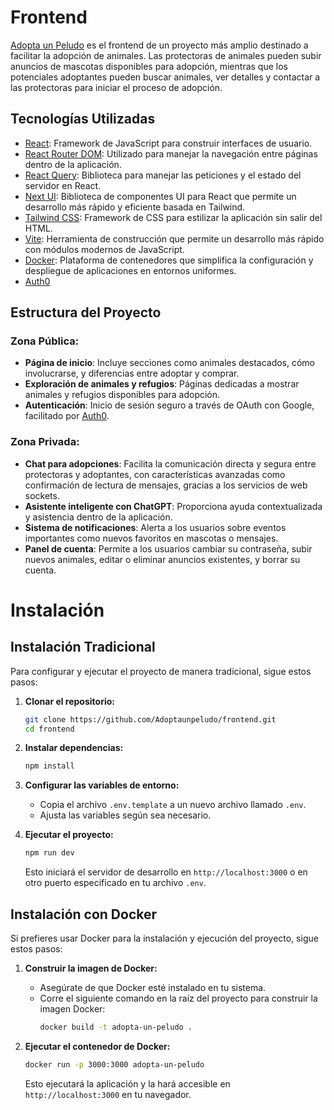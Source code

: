 # Frontend
[Adopta un Peludo](https://www.adoptaunpeludo.com/) es el frontend de un proyecto más amplio destinado a facilitar la adopción de animales. Las protectoras de animales pueden subir anuncios de mascotas disponibles para adopción, mientras que los potenciales adoptantes pueden buscar animales, ver detalles y contactar a las protectoras para iniciar el proceso de adopción.

## Tecnologías Utilizadas
- [React](https://es.react.dev/): Framework de JavaScript para construir interfaces de usuario.
- [React Router DOM](https://reactrouter.com/en/main): Utilizado para manejar la navegación entre páginas dentro de la aplicación.
- [React Query](https://tanstack.com/query/v3/): Biblioteca para manejar las peticiones y el estado del servidor en React.
- [Next UI](https://nextui.org/): Biblioteca de componentes UI para React que permite un desarrollo más rápido y eficiente basada en Tailwind.
- [Tailwind CSS](https://tailwindcss.com/): Framework de CSS para estilizar la aplicación sin salir del HTML.
- [Vite](https://vitejs.dev/): Herramienta de construcción que permite un desarrollo más rápido con módulos modernos de JavaScript.
- [Docker](https://www.docker.com/): Plataforma de contenedores que simplifica la configuración y despliegue de aplicaciones en entornos uniformes.
- [Auth0](https://auth0.com/)


## Estructura del Proyecto
### Zona Pública:
- **Página de inicio**: Incluye secciones como animales destacados, cómo involucrarse, y diferencias entre adoptar y comprar.
- **Exploración de animales y refugios**: Páginas dedicadas a mostrar animales y refugios disponibles para adopción.
- **Autenticación**: Inicio de sesión seguro a través de OAuth con Google, facilitado por [Auth0](https://auth0.com/).

### Zona Privada:
- **Chat para adopciones**: Facilita la comunicación directa y segura entre protectoras y adoptantes, con características avanzadas como confirmación de lectura de mensajes, gracias a los servicios de web sockets.
- **Asistente inteligente con ChatGPT**: Proporciona ayuda contextualizada y asistencia dentro de la aplicación.
- **Sistema de notificaciones**: Alerta a los usuarios sobre eventos importantes como nuevos favoritos en mascotas o mensajes.
- **Panel de cuenta**: Permite a los usuarios cambiar su contraseña, subir nuevos animales, editar o eliminar anuncios existentes, y borrar su cuenta.

# Instalación
## Instalación Tradicional
Para configurar y ejecutar el proyecto de manera tradicional, sigue estos pasos:

1. **Clonar el repositorio:**
   ```bash
   git clone https://github.com/Adoptaunpeludo/frontend.git
   cd frontend
   ```
2. **Instalar dependencias:**
   ```bash
   npm install
   ```
3. **Configurar las variables de entorno:**
   - Copia el archivo `.env.template` a un nuevo archivo llamado `.env`.
   - Ajusta las variables según sea necesario.

4. **Ejecutar el proyecto:**
   ```bash
   npm run dev
   ```
   Esto iniciará el servidor de desarrollo en `http://localhost:3000` o en otro puerto especificado en tu archivo `.env`.

## Instalación con Docker

Si prefieres usar Docker para la instalación y ejecución del proyecto, sigue estos pasos:

1. **Construir la imagen de Docker:**
   - Asegúrate de que Docker esté instalado en tu sistema.
   - Corre el siguiente comando en la raíz del proyecto para construir la imagen Docker:
     ```bash
     docker build -t adopta-un-peludo .
     ```

2. **Ejecutar el contenedor de Docker:**
   ```bash
   docker run -p 3000:3000 adopta-un-peludo
   ```
   Esto ejecutará la aplicación y la hará accesible en `http://localhost:3000` en tu navegador.
